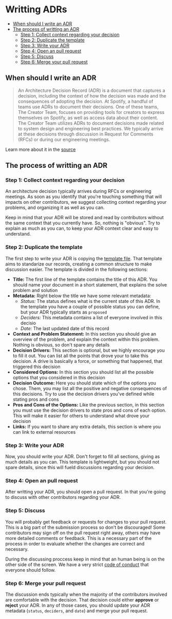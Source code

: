 # Writting ADRs

* [When should I write an ADR](#when-should-i-write-an-adr)
* [The process of writting an ADR](#the-process-of-writting-an-adr)
  * [Step 1: Collect context regarding your decision](#step-1-collect-context-regarding-your-decision)
  * [Step 2: Duplicate the template](#step-2-duplicate-the-template)
  * [Step 3: Write your ADR](#step-3-write-your-adr)
  * [Step 4: Open an pull request](#step-4-open-an-pull-request)
  * [Step 5: Discuss](#step-5-discuss)
  * [Step 6: Merge your pull request](#step-6-merge-your-pull-request)

## When should I write an ADR

> An Architecture Decision Record (ADR) is a document that captures a decision, including the context of how the decision was made and the consequences of adopting the decision. At Spotify, a handful of teams use ADRs to document their decisions. One of these teams, The Creator Team, focuses on providing tools for creators to express themselves on Spotify, as well as access data about their content. The Creator Team utilizes ADRs to document decisions made related to system design and engineering best practices. We typically arrive at these decisions through discussion in Request for Comments (RFCs) or during our engineering meetings.

Learn more about it in the [source][spotify-when-to-write-adr]

## The process of writting an ADR

### Step 1: Collect context regarding your decision

An architecture decision typically arrives during RFCs or engineering meetings. As soon as you identify that you're touching something that will impacts on other contributors, we suggest collecting context regarding your problems, and organizing it as well as you can.

Keep in mind that your ADR will be stored and read by contributors without the same context that you currently have. So, nothing is "obvious". Try to explain as much as you can, to keep your ADR context clear and easy to understand.

### Step 2: Duplicate the template

The first step to write your ADR is copying the [template file][adr-template]. That template aims to standarize our records, creating a common structure to make discussion easier. The template is divided in the following sections:

* **Title:** The first line of the template contains the title of this ADR. You should name your document in a short statement, that explains the solve problem and solution
* **Metadata:** Right below the title we have some relevant metadata:
  * *Status:* The status defines what is the current state of this ADR. In the template you have a couple of possible status you can define, but your ADR typically starts as `proposed`
  * *Deciders:* This metadata contains a list of everyone involved in this decisio
  * *Date:* The last updated date of this record
* **Context and Problem Statement:** In this section you should give an overview of the problem, and explain the context within this problem. Nothing is obvious, so don't spare any details
* **Decision Drivers:** This section is optional, but we highly encourage you to fill it out. You can list all the points that drove your to take this decision. A drive is basically a force, or something that happened, that triggered this decision
* **Considered Options:** In this section you should list all the possible options that you considered in this decision
* **Decision Outcome:** Here you should state which of the options you chose. Them, you may list all the positive and negative consequences of this decisions. Try to use the decision drivers you've defined while stating pros and cons
* **Pros and Cons of the Options:** Like the previous section, in this section you must use the decision drivers to state pros and cons of each option. This will make it easier for others to understand what drove your decision
* **Links:** If you want to share any extra details, this section is where you can link to external resources

### Step 3: Write your ADR

Now, you should write your ADR. Don't forget to fill all sections, giving as much details as you can. This template is lightweight, but you should not spare details, since this will fueld discussions regarding your decision.

### Step 4: Open an pull request

After writting your ADR, you should open a pull request. In that you're going to discuss with other contributors regarding your ADR.

### Step 5: Discuss

You will probably get feedback or requests for changes to your pull request. This is a big part of the submission process so don't be discouraged! Some contributors may sign off on the pull request right away, others may have more detailed comments or feedback. This is a necessary part of the process in order to evaluate whether the changes are correct and necessary.

During the discussing proccess keep in mind that an human being is on the other side of the screen. We have a very strict [code of conduct][code-of-conduct] that everyone should follow.

### Step 6: Merge your pull request

The discussion ends typically when the majority of the contributors involved are comfortable with the decision. That decision could either **approve** or **reject** your ADR. In any of those cases, you should update your ADR metadata (`status`, `deciders`, and `date`) and merge your pull request.

[spotify-when-to-write-adr]: https://engineering.atspotify.com/2020/04/14/when-should-i-write-an-architecture-decision-record/
[adr-template]: ../adl/TEMPLATE.md
[code-of-conduct]: ../../CODE_OF_CONDUCT.md